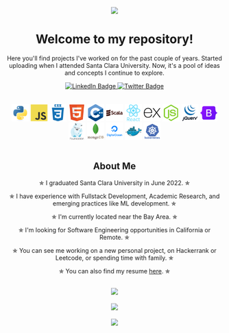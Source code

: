 <div id="header" align="center">
  <img src="https://media.giphy.com/media/iZXKuPtlTiCOJpeVMX/giphy-downsized.gif" width="150"/>
  <div id="name" align="center">
    <h1>Welcome to my repository!</h1>
  </div>
  <div id="initial-comment" align="center">
    <p>Here you'll find projects I've worked on for the past couple of years. Started uploading when I attended Santa Clara University. Now, it's a pool of ideas and concepts I continue to explore.</p>
  </div>
  <div id="badges" align="center">
    <div id="links">
      <a href="https://www.linkedin.com/in/mrioscar/">
        <img src="https://img.shields.io/badge/LinkedIn-blue?style=for-the-badge&logo=linkedin&logoColor=white" alt="LinkedIn Badge"/>
      </a>
      <a href="https://twitter.com/themexpride">
        <img src="https://img.shields.io/badge/Twitter-blue?style=for-the-badge&logo=twitter&logoColor=white" alt="Twitter Badge"/>
      </a>
    </div>
    <div id="profile">
      <img src="https://komarev.com/ghpvc/?username=themexpride&style=flat-square&color=blue" alt=""/>
    </div>
  </div>
  <br>
  <div id="languages" align="center">
    <img src="https://github.com/devicons/devicon/blob/master/icons/python/python-original.svg" title="Python" alt="Python" width="40" height="40"/>
    <img src="https://github.com/devicons/devicon/blob/master/icons/javascript/javascript-original.svg" title="JavaScript" alt="JavaScript" width="40" height="40"/>
    <img src="https://github.com/devicons/devicon/blob/master/icons/css3/css3-plain-wordmark.svg"  title="CSS3" alt="CSS" width="40" height="40"/>
    <img src="https://github.com/devicons/devicon/blob/master/icons/html5/html5-original.svg" title="HTML5" alt="HTML" width="40" height="40"/>
    <img src="https://github.com/devicons/devicon/blob/master/icons/cplusplus/cplusplus-original.svg"  title="C++" alt="C++" width="40" height="40"/>
    <img src="https://github.com/devicons/devicon/blob/master/icons/scala/scala-plain-wordmark.svg"  title="Scala" alt="Scala" width="40" height="40"/>
    <img src="https://github.com/devicons/devicon/blob/master/icons/react/react-original-wordmark.svg" title="React" alt="React" width="40" height="40"/>
    <img src="https://github.com/devicons/devicon/blob/master/icons/express/express-original.svg" title="Express" alt="Express" width="40" height="40"/>
    <img src="https://github.com/devicons/devicon/blob/master/icons/nodejs/nodejs-original.svg" title="NodeJS" alt="NodeJS" width="40" height="40"/>
    <img src="https://github.com/devicons/devicon/blob/master/icons/jquery/jquery-original-wordmark.svg" title="jQuery" alt="jQuery" width="40" height="40"/>
    <img src="https://github.com/devicons/devicon/blob/master/icons/bootstrap/bootstrap-original.svg" title="Bootstrap" alt="Bootstrap" width="40" height="40"/>
    <img src="https://github.com/devicons/devicon/blob/master/icons/foundation/foundation-original-wordmark.svg" title="Foundation CSS" alt="Foundation CSS" width="40" height="40"/>
    <img src="https://github.com/devicons/devicon/blob/master/icons/mongodb/mongodb-original-wordmark.svg" title="MongoDB"  alt="MongoDB" width="40" height="40"/>
    <img src="https://github.com/devicons/devicon/blob/master/icons/digitalocean/digitalocean-original-wordmark.svg" title="DigitalOcean" alt="DigitalOcean" width="40" height="40"/>
    <img src="https://github.com/devicons/devicon/blob/master/icons/docker/docker-original.svg" title="Dpcker" alt="Docker" width="40" height="40"/>
    <img src="https://github.com/devicons/devicon/blob/master/icons/kubernetes/kubernetes-plain-wordmark.svg" title="Kubernetes" alt="Kubernetes" width="40" height="40"/>
   </div>
</div>
<br>
<div id="about" align="center">
  <h2>About Me</h2>
  <div id="list">
     <p>✯ I graduated Santa Clara University in June 2022. ✯</p>
     <p>✯ I have experience with Fullstack Development, Academic Research, and emerging practices like ML development. ✯</p>
     <p>✯ I'm currently located near the Bay Area. ✯</p>
     <p>✯ I'm looking for Software Engineering opportunities in California or Remote. ✯</p>
     <p>✯ You can see me working on a new personal project, on Hackerrank or Leetcode, or spending time with family. ✯</p>
     <p>✯ You can also find my resume
      <a href="https://s3.us-west-2.amazonaws.com/secure.notion-static.com/fcf0caf8-a766-4e41-a74a-a897627fd0c3/MartinRiosCardenas__resume.pdf?X-Amz-Algorithm=AWS4-HMAC-SHA256&X-Amz-Content-Sha256=UNSIGNED-PAYLOAD&X-Amz-Credential=AKIAT73L2G45EIPT3X45%2F20221215%2Fus-west-2%2Fs3%2Faws4_request&X-Amz-Date=20221215T012002Z&X-Amz-Expires=86400&X-Amz-Signature=aedee9cb73e5666ec9e4b49d2d07f17e40709023e6b4d6596e375d59b441b7d8&X-Amz-SignedHeaders=host&response-content-disposition=filename%3D%22MartinRiosCardenas__resume.pdf%22&x-id=GetObject">here</a>. ✯
     </p>
  </div>
</div>
<br>
<div id="stats" align="center">
  <div id="stats1">
    <picture>
      <source 
        srcset="https://github-readme-stats.vercel.app/api?username=themexpride&show_icons=true&theme=dark"
        media="(prefers-color-scheme: dark)"
      />
      <source
        srcset="https://github-readme-stats.vercel.app/api?username=themexpride&show_icons=true"
        media="(prefers-color-scheme: light), (prefers-color-scheme: no-preference)"
      />
      <img src="https://github-readme-stats.vercel.app/api?username=themexpride&show_icons=true" />
    </picture>
  </div>
  <br>
  <div id="stats2">
    <picture>
      <source
        srcset="https://github-readme-streak-stats.herokuapp.com?user=themexpride&theme=dark"
        media="(prefers-color-scheme: dark)"
      />
      <img src="https://github-readme-streak-stats.herokuapp.com?user=themexpride" />
    </picture>
  </div>
  <br>
  <div id="stats3">
    <picture>
      <source
        srcset="https://github-readme-stats.vercel.app/api/top-langs/?username=themexpride&layout=compact&theme=dark"
        media="(prefers-color-scheme: dark)"
       />
      <img src="https://github-readme-stats.vercel.app/api/top-langs/?username=themexpride">
    </picture>
  </div>
</div>
